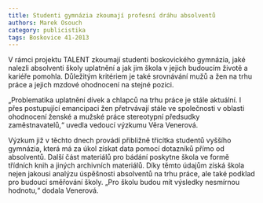 ```yaml
---
title: Studenti gymnázia zkoumají profesní dráhu absolventů
authors: Marek Osouch
category: publicistika
tags: Boskovice 41-2013
---
```


V rámci projektu TALENT zkoumají studenti boskovického gymnázia, jaké nalezli absolventi školy uplatnění a jak jim škola v jejich budoucím životě a kariéře pomohla. Důležitým kritériem je také srovnávání mužů a žen na trhu práce a jejich mzdové ohodnocení na stejné pozici.

„Problematika uplatnění dívek a chlapců na trhu práce je stále aktuální. I přes postupující emancipaci žen přetrvávají stále ve společnosti v oblasti ohodnocení ženské a mužské práce stereotypní předsudky zaměstnavatelů,“ uvedla vedoucí výzkumu Věra Venerová.

Výzkum již v těchto dnech provádí přibližně třicítka studentů vyššího gymnázia, která má za úkol získat data pomocí dotazníků přímo od absolventů. Další část materiálů pro bádání poskytne škola ve formě třídních knih a jiných archivních materiálů. Díky těmto údajům získá škola nejen jakousi analýzu úspěšnosti absolventů na trhu práce, ale také podklad pro budoucí směřování školy. „Pro školu budou mít výsledky nesmírnou hodnotu,“ dodala Venerová.

